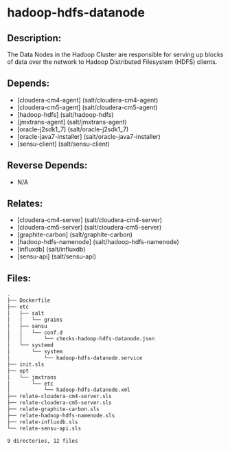 # hadoop-hdfs-datanode

## Description:

The Data Nodes in the Hadoop Cluster are responsible for serving up blocks of
data over the network to Hadoop Distributed Filesystem (HDFS) clients.

## Depends:

  -  [cloudera-cm4-agent] (salt/cloudera-cm4-agent)
  -  [cloudera-cm5-agent] (salt/cloudera-cm5-agent)
  -  [hadoop-hdfs] (salt/hadoop-hdfs)
  -  [jmxtrans-agent] (salt/jmxtrans-agent)
  -  [oracle-j2sdk1\_7] (salt/oracle-j2sdk1_7)
  -  [oracle-java7-installer] (salt/oracle-java7-installer)
  -  [sensu-client] (salt/sensu-client)

## Reverse Depends:

  -  N/A

## Relates:

  -  [cloudera-cm4-server] (salt/cloudera-cm4-server)
  -  [cloudera-cm5-server] (salt/cloudera-cm5-server)
  -  [graphite-carbon] (salt/graphite-carbon)
  -  [hadoop-hdfs-namenode] (salt/hadoop-hdfs-namenode)
  -  [influxdb] (salt/influxdb)
  -  [sensu-api] (salt/sensu-api)

## Files:

```bash
.
├── Dockerfile
├── etc
│   ├── salt
│   │   └── grains
│   ├── sensu
│   │   └── conf.d
│   │       └── checks-hadoop-hdfs-datanode.json
│   └── systemd
│       └── system
│           └── hadoop-hdfs-datanode.service
├── init.sls
├── opt
│   └── jmxtrans
│       └── etc
│           └── hadoop-hdfs-datanode.xml
├── relate-cloudera-cm4-server.sls
├── relate-cloudera-cm5-server.sls
├── relate-graphite-carbon.sls
├── relate-hadoop-hdfs-namenode.sls
├── relate-influxdb.sls
└── relate-sensu-api.sls

9 directories, 12 files
```
